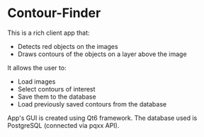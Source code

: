 # Contour-Finder

This is a rich client app that:
* Detects red objects on the images
* Draws contours of the objects on a layer above the image

It allows the user to:
* Load images
* Select contours of interest
* Save them to the database
* Load previously saved contours from the database

App's GUI is created using Qt6 framework. The database used is PostgreSQL (connected via pqxx API).
